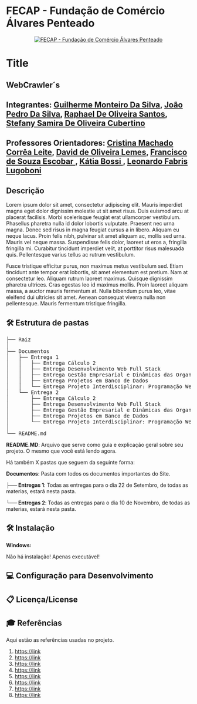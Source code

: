 # FECAP - Fundação de Comércio Álvares Penteado

<p align="center">
<a href= "https://www.fecap.br/"><img src="https://github.com/user-attachments/assets/aed2b4ff-9c3d-4cdf-83da-2aa277a53f82" alt="FECAP - Fundação de Comércio Álvares Penteado" border="0"></a>
</p>

# Title

## WebCrawler´s

## Integrantes: <a href="https://github.com/GuilhermeMonteiro14">Guilherme Monteiro Da Silva</a>, <a href="https://github.com/DebatingAlpaca">João Pedro Da Silva</a>, <a href="https://github.com/Santos-raphael">Raphael De Oliveira Santos</a>, <a href="https://github.com/StefanyO8">Stefany Samira De Oliveira Cubertino</a>

## Professores Orientadores: <a href="https://www.linkedin.com/in/cristina-machado-corr%C3%AAa-leite-630309160" target="_blank"> Cristina Machado Corrêa Leite</a>, <a href="https://www.linkedin.com/in/dolemes/" target="_blank"> David de Oliveira Lemes</a>, <a href="https://www.linkedin.com/in/francisco-escobar/" target="_blank"> Francisco de Souza Escobar </a>, <a href="https://www.linkedin.com/in/katia-bossi/" target="_blank"> Kátia Bossi </a>, <a href="https://www.linkedin.com/in/leonardo-fabris-lugoboni-a3369416/?originalSubdomain=br" target="_blank"> Leonardo Fabris Lugoboni</a>

## Descrição




<p>
  Lorem ipsum dolor sit amet, consectetur adipiscing elit. Mauris imperdiet magna eget dolor dignissim molestie ut sit amet risus. Duis euismod arcu at placerat facilisis. Morbi scelerisque feugiat erat ullamcorper vestibulum. Phasellus pharetra nulla id dolor lobortis vulputate. Praesent nec urna magna. Donec sed risus in magna feugiat cursus a in libero. Aliquam eu neque lacus. Proin felis nibh, pulvinar sit amet aliquam ac, mollis sed urna. Mauris vel neque massa. Suspendisse felis dolor, laoreet ut eros a, fringilla fringilla mi. Curabitur tincidunt imperdiet velit, at porttitor risus malesuada quis. Pellentesque varius tellus ac rutrum vestibulum.

  Fusce tristique efficitur purus, non maximus metus vestibulum sed. Etiam tincidunt ante tempor erat lobortis, sit amet elementum est pretium. Nam at consectetur leo. Aliquam rutrum laoreet maximus. Quisque dignissim pharetra ultrices. Cras egestas leo id maximus mollis. Proin laoreet aliquam massa, a auctor mauris fermentum at. Nulla bibendum purus leo, vitae eleifend dui ultricies sit amet. Aenean consequat viverra nulla non pellentesque. Mauris fermentum tristique fringilla.
</p>

## 🛠 Estrutura de pastas

<pre>
├── Raiz
│
├── Documentos
│   ├── Entrega 1
│   │   ├── Entrega Cálculo 2
│   │   ├── Entrega Desenvolvimento Web Full Stack
│   │   ├── Entrega Gestão Empresarial e Dinâmicas das Organizações
│   │   ├── Entrega Projetos em Banco de Dados
│   │   └── Entrega Projeto Interdisciplinar: Programação Web
│   └── Entrega 2
│       ├── Entrega Cálculo 2
│       ├── Entrega Desenvolvimento Web Full Stack
│       ├── Entrega Gestão Empresarial e Dinâmicas das Organizações
│       ├── Entrega Projetos em Banco de Dados
│       └── Entrega Projeto Interdisciplinar: Programação Web
│
└── README.md
</pre>



<b>README.MD</b>: Arquivo que serve como guia e explicação geral sobre seu projeto. O mesmo que você está lendo agora.

Há também X pastas que seguem da seguinte forma:

<b>Documentos</b>: Pasta com todos os documentos importantes do Site.

<b>├── Entregas 1</b>: Todas as entregas para o dia 22 de Setembro, de todas as materias, estará nesta pasta.

<b>└── Entregas 2</b>: Todas as entregas para o dia 10 de Novembro, de todas as materias, estará nesta pasta.



## 🛠 Instalação


<b>Windows:</b>

Não há instalação! Apenas executável!




## 💻 Configuração para Desenvolvimento




## 📋 Licença/License


## 🎓 Referências

Aqui estão as referências usadas no projeto.

1. <https://link>
2. <https://link>
3. <https://link>
4. <https://link>
5. <https://link>
6. <https://link>
7. <https://link>
8. <https://link>

